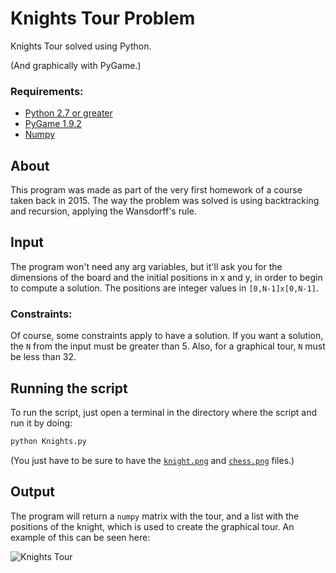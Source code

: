 # Knights Tour Problem

Knights Tour solved using Python.

(And graphically with PyGame.)

### Requirements:
- [Python 2.7 or greater](https://www.python.org/)
- [PyGame 1.9.2](http://pygame.org/hifi.html)
- [Numpy](http://www.numpy.org/)

## About

This program was made as part of the very first homework of a course taken back in 2015.
The way the problem was solved is using backtracking and recursion, applying the Wansdorff's rule.

## Input

The program won't need any arg variables, but it'll ask you for the dimensions of the board and the initial positions in x and y, in order to begin to compute a solution. The positions are integer values in `[0,N-1]x[0,N-1]`.

### Constraints:

Of course, some constraints apply to have a solution. If you want a solution, the `N` from the input must be greater than 5. Also, for a graphical tour, `N` must be less than 32.

## Running the script

To run the script, just open a terminal in the directory where the script and run it by doing:
```bash
python Knights.py
```

(You just have to be sure to have the [`knight.png`](https://github.com/RodolfoFerro/KnightsTour/blob/master/knight.png) and [`chess.png`](https://github.com/RodolfoFerro/KnightsTour/blob/master/chess.png) files.)

## Output

The program will return a `numpy` matrix with the tour, and a list with the positions of the knight, which is used to create the graphical tour. An example of this can be seen here:

![Knights Tour](https://github.com/RodolfoFerro/KnightsTour/blob/master/Knights.gif "Knights Tour")
